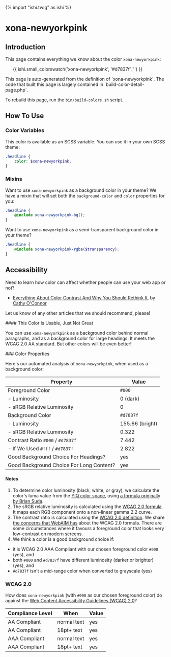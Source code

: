{% import "ishi.twig" as ishi %}
# xona-newyorkpink

## Introduction

This page contains everything we know about the color `xona-newyorkpink`:

<div class="grid">
    <div class="cell">
        <div class="swatch">
            <ul>
                {{ ishi.small_colorswatch('xona-newyorkpink', '#d7837f', '') }}
            </ul>
        </div>
    </div>
</div>

<div class="callout attention" markdown="1">
This page is auto-generated from the definition of `xona-newyorkpink`. The code that built this page is largely contained in `build-color-detail-page.php`.

To rebuild this page, run the `bin/build-colors.sh` script.
</div>

## How To Use

### Color Variables

This color is available as an SCSS variable. You can use it in your own SCSS theme:

```scss
.headline {
    color: $xona-newyorkpink;
}
```

### Mixins

Want to use `xona-newyorkpink` as a background color in your theme? We have a mixin that will set both the `background-color` and `color` properties for you:

```scss
.headline {
    @include xona-newyorkpink-bg();
}
```

Want to use `xona-newyorkpink` as a semi-transparent background color in your theme?

```scss
.headline {
    @include xona-newyorkpink-rgba($transparency);
}
```

## Accessibility

Need to learn how color can affect whether people can use your web app or not?

* [Everything About Color Contrast And Why You Should Rethink It](https://www.smashingmagazine.com/2014/10/color-contrast-tips-and-tools-for-accessibility/), by [Cathy O'Connor](http://www.twitter.com/cagocon)

Let us know of any other articles that we should recommend, please!
<div class="callout warning" markdown="1">
#### This Color Is Usable, Just Not Great

You can use `xona-newyorkpink` as a background color behind normal paragraphs, and as a background color for large headings. It meets the WCAG 2.0 AA standard. But other colors will be even better!
</div>
### Color Properties

Here's our automated analysis of `xona-newyorkpink`, when used as a background color:

Property | Value
---------|------
Foreground Color | `#000`
- Luminosity | 0 (dark)
- sRGB Relative Luminosity | 0
Background Color | `#d7837f`
- Luminosity | 155.66 (bright)
- sRGB Relative Luminosity | 0.322
Contrast Ratio `#000` / `#d7837f` | 7.442
- If We Used `#fff` / `#d7837f` | 2.822
Good Background Choice For Headings? | yes
Good Background Choice For Long Content? | yes

#### Notes

1. To determine color luminosity (black, white, or gray), we calculate the color's luma value from the [YIQ color space](https://en.wikipedia.org/wiki/YIQ), using [a formula originally by Brian Suda](https://24ways.org/2010/calculating-color-contrast/).
1. The sRGB relative luminosity is calculated using the [WCAG 2.0 formula](https://www.w3.org/TR/WCAG20/#relativeluminancedef). It maps each RGB component onto a non-linear gamma 2.2 curve.
1. The contrast ratio is calculated using the [WCAG 2.0 definition](https://www.w3.org/TR/2008/REC-WCAG20-20081211/#contrast-ratiodef). We share [the concerns that WebAIM has](http://webaim.org/blog/wcag-2-1-feedback/) about the WCAG 2.0 formula. There are some circumstances where it favours a foreground color that looks very low-contrast on modern screens.
1. We think a color is a good background choice if:
  - it is WCAG 2.0 AAA Compliant with our chosen foreground color `#000` (yes), and
  - both `#000` and `#d7837f` have different luminosity (darker or brighter) (yes), and
  - `#d7837f` isn't a mid-range color when converted to grayscale (yes)

### WCAG 2.0

How does `xona-newyorkpink` (with `#000` as our chosen foreground color) do against the [Web Content Accessibility Guidelines (WCAG) 2.0](https://www.w3.org/TR/WCAG20/)?

Compliance Level | When | Value
-----------------|------|------
AA Compliant | normal text | yes
AA Compliant | 18pt+ text | yes
AAA Compliant | normal text | yes
AAA Compliant | 18pt+ text | yes